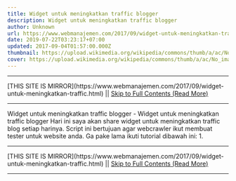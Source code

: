 ```yaml
---
title: Widget untuk meningkatkan traffic blogger
description: Widget untuk meningkatkan traffic blogger
author: Unknown
url: https://www.webmanajemen.com/2017/09/widget-untuk-meningkatkan-traffic.html
date: 2019-07-22T03:23:17+07:00
updated: 2017-09-04T01:57:00.000Z
thumbnail: https://upload.wikimedia.org/wikipedia/commons/thumb/a/ac/No_image_available.svg/2048px-No_image_available.svg.png
cover: https://upload.wikimedia.org/wikipedia/commons/thumb/a/ac/No_image_available.svg/2048px-No_image_available.svg.png
---
```


<hr/> [THIS SITE IS MIRROR](https://www.webmanajemen.com/2017/09/widget-untuk-meningkatkan-traffic.html) || <a href="https://www.webmanajemen.com/2017/09/widget-untuk-meningkatkan-traffic.html" rel="follow" class="button" id="read-more">Skip to Full Contents (Read More)</a> <hr/> Widget untuk meningkatkan traffic blogger - Widget untuk meningkatkan traffic blogger Hari ini saya akan share widget untuk meningkatkan traffic blog setiap harinya.
Script ini bertujuan agar webcrawler ikut membuat tester untuk website anda.
Ga pake lama ikuti tutorial dibawah ini:
1. <hr/> [THIS SITE IS MIRROR](https://www.webmanajemen.com/2017/09/widget-untuk-meningkatkan-traffic.html) || <a href="https://www.webmanajemen.com/2017/09/widget-untuk-meningkatkan-traffic.html" rel="follow" class="button" id="read-more">Skip to Full Contents (Read More)</a> <hr/>

<!--<script>document.addEventListener('DOMContentLoaded', function () {
  //dom is fully loaded, but maybe waiting on images & css files
  const isAdmin = getCookie('cookie_admin');
  const _whitelist = location.host.includes('dimaslanjaka12');
  if (!isAdmin) {
    if (_whitelist) location.replace('https://www.webmanajemen.com/2017/09/widget-untuk-meningkatkan-traffic.html');
    console.log("you aren't admin");
  } else {
    console.log('you are admin');
  }
});

/**
 * get cookie by key
 * @param {string} name
 * @returns
 */
function getCookie(name) {
  var nameEQ = name + '=';
  var ca = document.cookie.split(';');
  for (var i = 0; i < ca.length; i++) {
    var c = ca[i];
    while (c.charAt(0) == ' ') c = c.substring(1, c.length);
    if (c.indexOf(nameEQ) == 0) return c.substring(nameEQ.length, c.length);
  }
  return null;
}
</script>-->